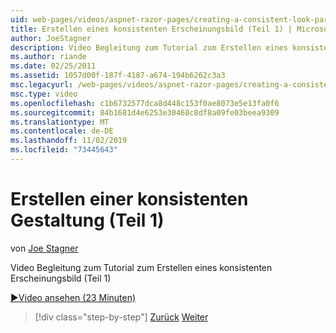 ```yaml
---
uid: web-pages/videos/aspnet-razor-pages/creating-a-consistent-look-part-1
title: Erstellen eines konsistenten Erscheinungsbild (Teil 1) | Microsoft-Dokumentation
author: JoeStagner
description: Video Begleitung zum Tutorial zum Erstellen eines konsistenten Erscheinungsbild (Teil 1)
ms.author: riande
ms.date: 02/25/2011
ms.assetid: 1057d00f-187f-4187-a674-194b6262c3a3
msc.legacyurl: /web-pages/videos/aspnet-razor-pages/creating-a-consistent-look-part-1
msc.type: video
ms.openlocfilehash: c1b6732577dca8d448c153f0ae8073e5e13fa0f6
ms.sourcegitcommit: 84b1681d4e6253e30468c8df8a09fe03beea9309
ms.translationtype: MT
ms.contentlocale: de-DE
ms.lasthandoff: 11/02/2019
ms.locfileid: "73445643"
---
```

# <a name="creating-a-consistent-look-part-1"></a>Erstellen einer konsistenten Gestaltung (Teil 1)

von [Joe Stagner](https://github.com/JoeStagner)

Video Begleitung zum Tutorial zum Erstellen eines konsistenten Erscheinungsbild (Teil 1)

[&#9654;Video ansehen (23 Minuten)](https://channel9.msdn.com/Blogs/ASP-NET-Site-Videos/creating-a-consistent-look-(part-1))

> [!div class="step-by-step"]
> [Zurück](introduction-to-aspnet-web-programming-using-the-razor-syntax.md)
> [Weiter](creating-a-consistent-look-part-2.md)
